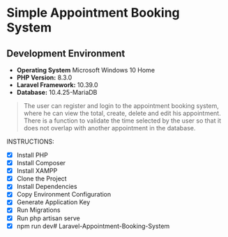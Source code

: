 # Simple Appointment Booking System

## Development Environment
- **Operating System** Microsoft Windows 10 Home
- **PHP Version:**  8.3.0
- **Laravel Framework:** 10.39.0
- **Database:** 10.4.25-MariaDB

>The user can register and login to the appointment booking system, where he can view the total, create, delete and edit his appointment. There is a function to validate the time selected by the user so that it does not overlap with another appointment in the database.

INSTRUCTIONS: 

- [x] Install PHP
- [x] Install Composer
- [x] Install XAMPP
- [x] Clone the Project
- [x] Install Dependencies
- [x] Copy Environment Configuration
- [x] Generate Application Key
- [x] Run Migrations
- [x] Run php artisan serve
- [x] npm run dev# Laravel-Appointment-Booking-System
